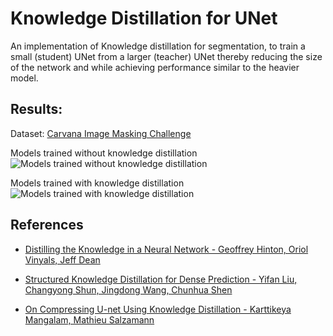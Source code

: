 # Knowledge Distillation for UNet

An implementation of Knowledge distillation for segmentation, to train a small (student) UNet from a larger (teacher) UNet thereby reducing the size of the network and while achieving performance similar to the heavier model.

## Results:
Dataset: [Carvana Image Masking Challenge](https://www.kaggle.com/c/carvana-image-masking-challenge)

Models trained without knowledge distillation
![Models trained without knowledge distillation](https://github.com/VaticanCameos99/knowledge-distillation-for-unet/blob/master/without%20knowledge%20distillation.png?raw=true)

Models trained with knowledge distillation
![Models trained with knowledge distillation](https://github.com/VaticanCameos99/knowledge-distillation-for-unet/blob/master/with%20knowledge%20distillation.jpeg?raw=true)


## References
* [Distilling the Knowledge in a Neural Network -
Geoffrey Hinton, Oriol Vinyals, Jeff Dean](https://arxiv.org/abs/1503.02531)

* [Structured Knowledge Distillation for Dense Prediction -
Yifan Liu, Changyong Shun, Jingdong Wang, Chunhua Shen](https://arxiv.org/abs/1903.04197)

* [On Compressing U-net Using Knowledge Distillation -
Karttikeya Mangalam, Mathieu Salzamann](https://arxiv.org/abs/1812.00249)
